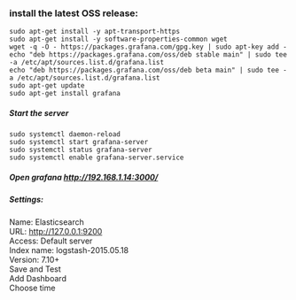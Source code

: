### install the latest OSS release:
`sudo apt-get install -y apt-transport-https`  
`sudo apt-get install -y software-properties-common wget`  
`wget -q -O - https://packages.grafana.com/gpg.key | sudo apt-key add -`  
`echo "deb https://packages.grafana.com/oss/deb stable main" | sudo tee -a /etc/apt/sources.list.d/grafana.list`  
`echo "deb https://packages.grafana.com/oss/deb beta main" | sudo tee -a /etc/apt/sources.list.d/grafana.list`  
`sudo apt-get update`  
`sudo apt-get install grafana`  
##### Start the server  
`sudo systemctl daemon-reload`  
`sudo systemctl start grafana-server`  
`sudo systemctl status grafana-server`  
`sudo systemctl enable grafana-server.service`  
##### Open grafana http://192.168.1.14:3000/  
##### Settings:  
Name: Elasticsearch  
URL:  http://127.0.0.1:9200  
Access: Default server  
Index name: logstash-2015.05.18  
Version: 7.10+  
Save and Test  
Add Dashboard  
Choose time  

